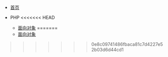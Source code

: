 * [首页](/)

* PHP
<<<<<<< HEAD
  * [面向对象](PHP/PHP面向对象)
=======
  * [面向对象](PHP面向对象)
>>>>>>> 0e8c09741486fbaca81c7d4227e52b03d6d44cd1
 
